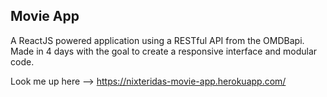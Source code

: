 ## Movie App

A ReactJS powered application using a RESTful API from the OMDBapi.
Made in 4 days with the goal to create a responsive interface and modular code.

Look me up here --> https://nixteridas-movie-app.herokuapp.com/
